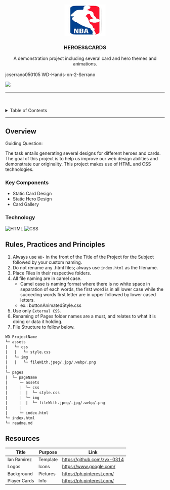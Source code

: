 <a name="readme-top">

<br/>

<br />
<div align="center">
  <a href="https://github.com/zyx-0314/">
  <!-- TODO: If you want to add logo or banner you can add it here -->
    <img src="./assets/img/nbalogo.png" alt="NBA" width="130" height="100">
  </a>
<!-- TODO: Change Title to the name of the title of your Project -->
  <h3 align="center">HEROES&CARDS</h3>
</div>
<!-- TODO: Make a short description -->
<div align="center">
A demonstration project including several card and hero themes and animations.
</div>

<br />

<!-- TODO: Change the zyx-0314 into your github username  --> jcserrano050105
<!-- TODO: Change the WD-Template-Project into the same name of your folder --> WD-Hands-on-2-Serrano
![](https://visit-counter.vercel.app/counter.png?page=jcserrano050105/WD-Hands-on-2-Serrano)

---

<br />
<br />

<!-- TODO: If you want to add more layers for your readme -->
<details>
  <summary>Table of Contents</summary>
  <ol>
    <li>
      <a href="#overview">Overview</a>
      <ol>
        <li>
          <a href="#key-components">Key Components</a>
        </li>
        <li>
          <a href="#technology">Technology</a>
        </li>
      </ol>
    </li>
    <li>
      <a href="#rule,-practices-and-principles">Rules, Practices and Principles</a>
    </li>
    <li>
      <a href="#resources">Resources</a>
    </li>
  </ol>
</details>

---

## Overview

<!-- TODO: To be changed -->
<!-- The following are just sample -->

Guiding Question:

The task entails generating several designs for different heroes and cards. The goal of this project is to help us improve our web design abilities and demonstrate our originality. This project makes use of HTML and CSS technologies. 

### Key Components
<!-- TODO: List of Key Components -->
<!-- The following are just sample -->
- Static Card Design
- Static Hero Design
- Card Gallery

### Technology
<!-- TODO: List of Technology Used -->
![HTML](https://img.shields.io/badge/HTML-E34F26?style=for-the-badge&logo=html5&logoColor=white)
![CSS](https://img.shields.io/badge/CSS-1572B6?style=for-the-badge&logo=css3&logoColor=white)

## Rules, Practices and Principles
1. Always use `WD-` in the front of the Title of the Project for the Subject followed by your custom naming.
2. Do not rename any .html files; always use `index.html` as the filename.
3. Place Files in their respective folders.
4. All file naming are in camel case.
   - Camel case is naming format where there is no white space in separation of each words, the first word is in all lower case while the succeding words first letter are in upper followed by lower cased letters.
   - ex.: buttonAnimatedStyle.css
5. Use only `External CSS`.
6. Renaming of Pages folder names are a must, and relates to what it is doing or data it holding.
7. File Structure to follow below.

```
WD-ProjectName
└─ assets
|   └─ css
|   |   └─ style.css
|   └─ img
|   |   └─ fileWith.jpeg/.jpg/.webp/.png
|
└─ pages
|  └─ pageName
|     └─ assets
|     |  └─ css
|     |  |  └─ style.css
|     |  └─ img
|     |  |  └─ fileWith.jpeg/.jpg/.webp/.png
|     |
|     └─ index.html
└─ index.html
└─ readme.md
```

## Resources

<!-- TODO: Add References -->
| Title | Purpose | Link |
|-|-|-|
| Ian Ramirez | Template | https://github.com/zyx-0314 |
| Logos       | Icons    | https://www.google.com/     |
| Background  | Pictures | https://ph.pinterest.com/   |
| Player Cards| Info     | https://ph.pinterest.com/   |
